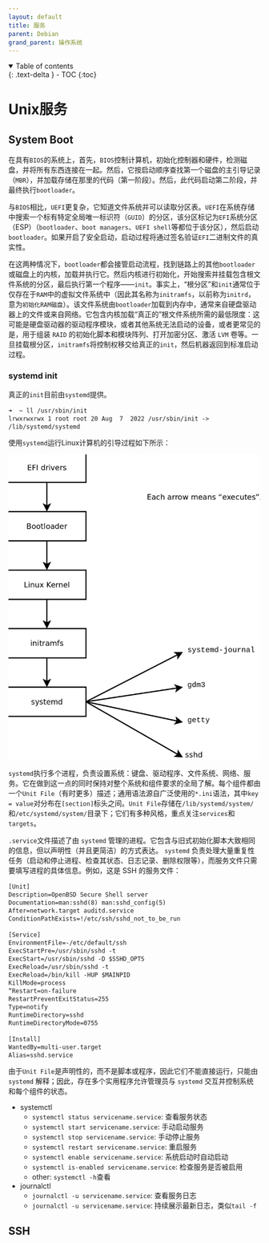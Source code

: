 ```yaml
---
layout: default
title: 服务
parent: Debian
grand_parent: 操作系统
---
```


<details open markdown="block">
  <summary>
    Table of contents
  </summary>
  {: .text-delta }
- TOC
{:toc}
</details>

# Unix服务

## System Boot

在具有`BIOS`的系统上，首先，`BIOS`控制计算机，初始化控制器和硬件，检测磁盘，并将所有东西连接在一起。然后，它按启动顺序查找第一个磁盘的主引导记录（`MBR`），并加载存储在那里的代码（第一阶段）。然后，此代码启动第二阶段，并最终执行`bootloader`。

与`BIOS`相比，`UEFI`更复杂，它知道文件系统并可以读取分区表。`UEFI`在系统存储中搜索一个标有特定全局唯一标识符（`GUID`）的分区，该分区标记为`EFI`系统分区（ESP）（`bootloader`、`boot managers`、`UEFI shell`等都位于该分区），然后启动`bootloader`。如果开启了安全启动，启动过程将通过签名验证`EFI`二进制文件的真实性。

在这两种情况下，`bootloader`都会接管启动流程，找到链路上的其他`bootloader`或磁盘上的内核，加载并执行它。然后内核进行初始化，开始搜索并挂载包含根文件系统的分区，最后执行第一个程序——`init`。事实上，“根分区”和`init`通常位于仅存在于`RAM`中的虚拟文件系统中（因此其名称为`initramfs`，以前称为`initrd`，意为`初始化RAM磁盘`）。该文件系统由`bootloader`加载到内存中，通常来自硬盘驱动器上的文件或来自网络。它包含内核加载“真正的”根文件系统所需的最低限度：这可能是硬盘驱动器的驱动程序模块，或者其他系统无法启动的设备，或者更常见的是，用于组装 `RAID` 的初始化脚本和模块阵列、打开加密分区、激活 `LVM` 卷等。一旦挂载根分区，`initramfs`将控制权移交给真正的`init`，然后机器返回到标准启动过程。

### systemd init

真正的`init`目前由`systemd`提供。

```shell
➜  ~ ll /usr/sbin/init
lrwxrwxrwx 1 root root 20 Aug  7  2022 /usr/sbin/init -> /lib/systemd/systemd
```

使用`systemd`运行Linux计算机的引导过程如下所示：

![](https://raw.githubusercontent.com/shallowinggg/notes/main/images/os/debian/system-boot.png)

`systemd`执行多个进程，负责设置系统：键盘、驱动程序、文件系统、网络、服务。它在做到这一点的同时保持对整个系统和组件要求的全局了解。每个组件都由一个`Unit File`（有时更多）描述；通用语法源自广泛使用的`*.ini`语法，其中`key = value`对分布在`[section]`标头之间。`Unit File`存储在`/lib/systemd/system/`和`/etc/systemd/system/`目录下；它们有多种风格，重点关注`services`和`targets`。

`.service`文件描述了由 `systemd` 管理的进程。它包含与旧式初始化脚本大致相同的信息，但以声明性（并且更简洁）的方式表达。 `systemd` 负责处理大量重复性任务（启动和停止进程、检查其状态、日志记录、删除权限等），而服务文件只需要填写进程的具体信息。例如，这是 SSH 的服务文件：

```
[Unit]
Description=OpenBSD Secure Shell server
Documentation=man:sshd(8) man:sshd_config(5)
After=network.target auditd.service
ConditionPathExists=!/etc/ssh/sshd_not_to_be_run

[Service]
EnvironmentFile=-/etc/default/ssh
ExecStartPre=/usr/sbin/sshd -t
ExecStart=/usr/sbin/sshd -D $SSHD_OPTS
ExecReload=/usr/sbin/sshd -t
ExecReload=/bin/kill -HUP $MAINPID
KillMode=process
“Restart=on-failure
RestartPreventExitStatus=255
Type=notify
RuntimeDirectory=sshd
RuntimeDirectoryMode=0755

[Install]
WantedBy=multi-user.target
Alias=sshd.service
```

由于`Unit File`是声明性的，而不是脚本或程序，因此它们不能直接运行，只能由 `systemd` 解释；因此，存在多个实用程序允许管理员与 `systemd` 交互并控制系统和每个组件的状态。

- systemctl
  - `systemctl status servicename.service`: 查看服务状态
  - `systemctl start servicename.service`: 手动启动服务
  - `systemctl stop servicename.service`: 手动停止服务
  - `systemctl restart servicename.service`: 重启服务
  - `systemctl enable servicename.service`: 系统启动时自动启动
  - `systemctl is-enabled servicename.service`: 检查服务是否被启用
  - other: `systemctl -h`查看
- journalctl
    - `journalctl -u servicename.service`: 查看服务日志
    - `journalctl -u servicename.service`: 持续展示最新日志，类似`tail -f`

## SSH

